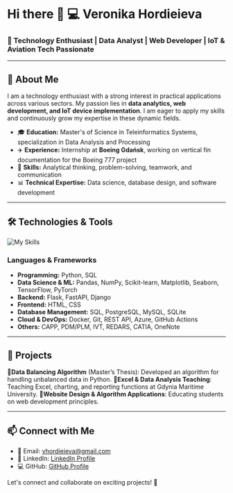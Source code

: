 <!--
**VeRonikARoNik/VeRonikARoNik** is a ✨ _special_ ✨ repository because its `README.md` (this file) appears on your GitHub profile.

Here are some ideas to get you started:

- 🔭 I’m currently working on ...
- 🌱 I’m currently learning ...
- 👯 I’m looking to collaborate on ...
- 🤔 I’m looking for help with ...
- 💬 Ask me about ...
- 📫 How to reach me: ...
- 😄 Pronouns: ...
- ⚡ Fun fact: ...
-->

# Hi there 👋 💻 Veronika Hordieieva

### 🚀 Technology Enthusiast | Data Analyst | Web Developer | IoT & Aviation Tech Passionate

---

## 🌟 About Me
I am a technology enthusiast with a strong interest in practical applications across various sectors. My passion lies in **data analytics, web development, and IoT device implementation**. I am eager to apply my skills and continuously grow my expertise in these dynamic fields.

- 🎓 **Education:** Master's of Science in Teleinformatics Systems, specialization in Data Analysis and Processing
- ✈️ **Experience:** Internship at **Boeing Gdańsk**, working on vertical fin documentation for the Boeing 777 project
- 🎯 **Skills:** Analytical thinking, problem-solving, teamwork, and communication
- 📊 **Technical Expertise:** Data science, database design, and software development

---

## 🛠️ Technologies & Tools

![My Skills](https://go-skill-icons.vercel.app/api/icons?i=js,html,css,wasm,python,sql,docker,git,flask,django,fastapi,postgresql,mysql,sqlite,tensorflow,pytorch)

### **Languages & Frameworks**
- **Programming:** Python, SQL
- **Data Science & ML:** Pandas, NumPy, Scikit-learn, Matplotlib, Seaborn, TensorFlow, PyTorch
- **Backend:** Flask, FastAPI, Django
- **Frontend:** HTML, CSS
- **Database Management:** SQL, PostgreSQL, MySQL, SQLite
- **Cloud & DevOps:** Docker, Git, REST API, Azure, GitHub Actions
- **Others:** CAPP, PDM/PLM, IVT, REDARS, CATIA, OneNote

---

## 📂 Projects
 **🔹Data Balancing Algorithm** (Master’s Thesis): Developed an algorithm for handling unbalanced data in Python.
 **🔹Excel & Data Analysis Teaching**: Teaching Excel, charting, and reporting functions at Gdynia Maritime University.
 **🔹Website Design & Algorithm Applications**: Educating students on web development principles.

---

## 📫 Connect with Me
- 📧 Email: vhordieieva@gmail.com
- 🔗 LinkedIn: [LinkedIn Profile](#)
- 💻 GitHub: [GitHub Profile](#)

Let's connect and collaborate on exciting projects! 🚀



